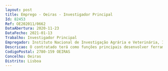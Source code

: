 ```yaml
--- 
layout: post
title: Emprego - Oeiras - Investigador Principal
Id: 82453
Ref: OE202011/0662
DataAbertura: 2020-11-23
DataFecho: 2021-01-13
Trabalho: Investigador Principal
Empregador: Instituto Nacional de Investigação Agrária e Veterinária, I.P.
Descricao: O contratado terá como funções principais desenvolver ferramentas e atividades na área de Microbiologia e Bioquímica.
CodigoPostal: 2780-159 OEIRAS
Concelho: Oeiras
Distrito: Lisboa
--- 
```

